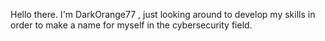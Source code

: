 Hello there.
I'm DarkOrange77 , just looking around to develop my skills in order to make a name for myself in the cybersecurity field.

<!---
DarkOrange77/DarkOrange77 is a ✨ special ✨ repository because its `README.md` (this file) appears on your GitHub profile.
You can click the Preview link to take a look at your changes.
--->
